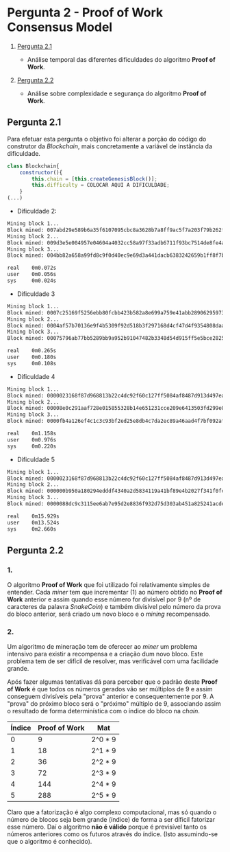 # Pergunta 2 - Proof of Work Consensus Model

1. [Pergunta 2.1](#pergunta-21)
    - Análise temporal das diferentes dificuldades do algoritmo **Proof of Work**.

2. [Pergunta 2.2](#pergunta-22)
    - Análise sobre complexidade e segurança do algoritmo **Proof of Work**.

## Pergunta 2.1

Para efetuar esta pergunta o objetivo foi alterar a porção do código do construtor da *Blockchain*, mais concretamente a variável de instância da dificuldade.

```js
class Blockchain{
    constructor(){
        this.chain = [this.createGenesisBlock()];
        this.difficulty = COLOCAR AQUI A DIFICULDADE;
    }
(...)
```
- Dificuldade 2:

```bash
Mining block 1...
Block mined: 007abd29e589b6a35f6107095cbc8a3628b7a8ff9ac5f7a203f79b262fff077e
Mining block 2...
Block mined: 009d3e5e004957e04604a4032cc58a97f33adb6711f93bc7514de8fe4a531a37
Mining block 3...
Block mined: 004bb82a658a99fd8c9f0d40ec9e69d3a441dacb6383242659b1ff8f7b42195b

real    0m0.072s
user    0m0.056s
sys     0m0.024s
```

- Dificuldade 3
```bash
Mining block 1...
Block mined: 0007c25169f5256ebb80fcbb423b582a8e699a759e41abb28906295973f9de4c
Mining block 2...
Block mined: 0004af57b70136e9f4b5309f92d518b3f297168d4cf47d4f9354808daadce457
Mining block 3...
Block mined: 00075796ab77bb5289bb9a952b91047482b3348d54d915ff5e5bce28256d01fe

real    0m0.265s
user    0m0.180s
sys     0m0.108s
```

- Dificuldade 4
```bash
Mining block 1...
Block mined: 0000023168f87d968813b22c4dc92f60c127ff5084af8487d913d497ea7a7900
Mining block 2...
Block mined: 00008e0c291aaf728e015855328b14e651231cce209e6413503fd299e0df6c5e
Mining block 3...
Block mined: 0000fb4a126ef4c1c3c93bf2ed25e8db4c7da2ec89a46aad4f7bf092afd8b6b4

real    0m1.158s
user    0m0.976s
sys     0m0.220s
```
- Dificuldade 5
```bash
Mining block 1...
Block mined: 0000023168f87d968813b22c4dc92f60c127ff5084af8487d913d497ea7a7900
Mining block 2...
Block mined: 000000b950a180294edddf4340a2d5834119a41bf89e4b2027f341f0fc02365e
Mining block 3...
Block mined: 0000088dc9c3115ee6ab7e95d2e8836f932d75d303ab451a825241acde589a58

real    0m15.929s
user    0m13.524s
sys     0m2.660s
```

## Pergunta 2.2

### 1.
O algoritmo **Proof of Work** que foi utilizado foi relativamente simples de entender. Cada *miner* tem que incrementar (1) ao número obtido no **Proof of Work** anterior e assim quando esse número for divisível por 9 (nº de caracteres da palavra *SnakeCoin*) e também divisível pelo número da prova do bloco anterior, será criado um novo bloco e o _mining_ recompensado.

### 2.
Um algoritmo de mineração tem de oferecer ao *miner* um problema intensivo para existir a recompensa e a criação dum novo bloco. Este problema tem de ser difícil de resolver, mas verificável com uma facilidade grande. 

Após fazer algumas tentativas dá para perceber que o padrão deste **Proof of Work** é que todos os números gerados vão ser múltiplos de 9 e assim conseguem divisíveis pela "prova" anterior e consequentemente por 9. A "prova" do próximo bloco será o "próximo" múltiplo de 9, associando assim o resultado de forma determinística com o índice do bloco na *chain*. 

| Índice | **Proof of Work** | Mat  |
| -----  | ------------- | -------  |
|   0    |            9  | 2^0 * 9  |
|   1    |           18  | 2^1 * 9  |
|   2    |           36  | 2^2 * 9  |
|   3    |           72  | 2^3 * 9  |
|   4    |          144  | 2^4 * 9  |
|   5    |          288  | 2^5 * 9  |

Claro que a fatorização é algo complexo computacional, mas só quando o número de blocos seja bem grande (índice) de forma a ser díficil fatorizar esse número. Daí o algoritmo **não é válido** porque é previsível tanto os números anteriores como os futuros através do índice. (Isto assumindo-se que o algoritmo é conhecido).